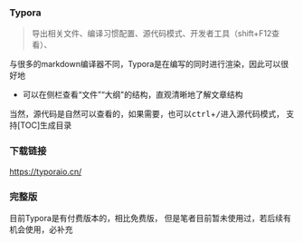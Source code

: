 ### Typora

> 导出相关文件、编译习惯配置、源代码模式、开发者工具（shift+F12查看）、

与很多的markdown编译器不同，Typora是在编写的同时进行渲染，因此可以很好地

- 可以在侧栏查看“文件”“大纲"的结构，直观清晰地了解文章结构

当然，源代码是自然可以查看的，如果需要，也可以<kbd>ctrl</kbd>+<kbd>/</kbd>进入源代码模式，
支持[TOC]生成目录

### 下载链接

https://typoraio.cn/

### 完整版
目前Typora是有付费版本的，相比免费版，
但是笔者目前暂未使用过，若后续有机会使用，必补充
